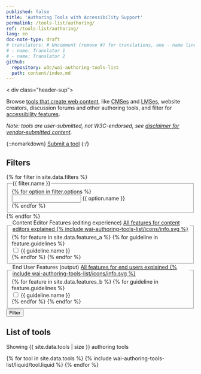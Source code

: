 ```yaml
---
published: false
title: 'Authoring Tools with Accessibility Support'
permalink: /tools-list/authoring/
ref: /tools-list/authoring/
lang: en
doc-note-type: draft
# translators: # Uncomment (remove #) for translations, one - name line per translator.
# - name: Translator 1
# - name: Translator 2
github:
  repository: w3c/wai-authoring-tools-list
  path: content/index.md
---
```


<!-- markdownlint-disable no-inline-html -->

<style>
  {% include wai-authoring-tools-list/css/styles.css %}
</style>

< div class="header-sup">

  <p>
    Browse <a href="selecting">tools that create web content</a>, like
    <abbr title="content management systems">CMSes</abbr> and
    <abbr title="learning management systems">LMSes</abbr>, website creators,
    discussion forums and other authoring tools, and filter for
    <a href="selecting#features">accessibility features</a>.
  </p>
  <p>
    <em>Note: tools are user-submitted, not W3C-endorsed, see
      <a href="#disclaimer">disclaimer for vendor-submitted content</a>.</em>
  </p>
  </div>

{::nomarkdown}
<a class="button button-more submit-a-tool" href="submit-a-tool"><span>Submit a tool</span></a>
{:/}

  <div id="app" class="tools">
    <form class="tools-filters" data-filter-form action="https://hiddedevries.nl/test-api/" method="POST">
      <h2 class="visuallyhidden">Filters</h2>
      {% for filter in site.data.filters %}
      <fieldset id="{{ filter.id }}">
        <legend>{{ filter.name }}</legend>
        {% for option in filter.options %}
        <div class="tools-filters__filter">
          <input type="{{ filter.type }}" id="filter-{{ option.id }}" name="{{ option.id }}" />
          <label for="filter-{{ option.id }}">{{ option.name }}</label>
        </div>
        {% endfor %}
      </fieldset>
      {% endfor %}
      <fieldset id="filters-features-content-editors">
        <legend>
          Content Editor Features (editing experience)
          <a href="selecting#editing-experience-for-content-editors" class="more-info">
            <span class="visuallyhidden">All features for content editors explained</span>
            <span aria-hidden="true" class="more-info__icon">
              {% include wai-authoring-tools-list/icons/info.svg %} <!-- TODO fix path -->
            </span>
          </a>
        </legend>
        {% for feature in site.data.features_a %} {% for guideline in
        feature.guidelines %}
        <div class="tools-filters__filter">
          <input type="checkbox" id="filter-{{ guideline.id }}" name="features-content-editors" />
          <label for="filter-{{ guideline.id }}">{{ guideline.name }}</label>
        </div>
        {% endfor %} {% endfor %}
      </fieldset>
      <fieldset id="filters-features-outpput">
        <legend>
          End User Features (output)
          <a href="selecting#output" class="more-info">
            <span class="visuallyhidden">All features for end users explained</span>
            <span aria-hidden="true" class="more-info__icon">
              {% include wai-authoring-tools-list/icons/info.svg %}
            </span>
          </a>
        </legend>
        {% for feature in site.data.features_b %} {% for guideline in
        feature.guidelines %}
        <div class="tools-filters__filter">
          <input type="checkbox" id="filter-{{ guideline.id }}" name="features-output" />
          <label for="filter-{{ guideline.id }}">{{ guideline.name }}</label>
        </div>
        {% endfor %} {% endfor %}
      </fieldset>
      <button>Filter</button>
    </form>
    <div class="tools-tools">
      <h2 class="visuallyhidden">List of tools</h2>
      <div role="alert">
        <p class="status status-busy" hidden>Loading tools…</p>
        <p class="status status-failure" hidden>something went wrong…</p>
      </div>
      <div id="tools-list">
        <p>Showing {{ site.data.tools | size }} authoring tools</p>
        {% for tool in site.data.tools %} {% include wai-authoring-tools-list/liquid/tool.liquid %} {% endfor %}
      </div>
    </div>
  </div>

  <script>
    {% include wai-authoring-tools-list/js/tools.js %}
  </script>
